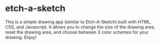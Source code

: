 # etch-a-sketch

This is a simple drawing app (similar to Etch-A-Sketch) built with HTML, CSS, and Javascript. It allows you to change the size of the drawing area, reset the drawing area, and choose between 3 color schemes for your drawing. Enjoy!